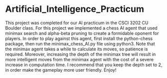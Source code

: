 # Artificial_Intelligence_Practicum

This project was completed for our AI practicum in the CSCI 3202 CU Boulder class. For this project we implemented a chess AI agent that used minimax search and alpha-beta pruning to create a formidable oponent for players. In order to play against this agent, first install the python-chess package, then run the minimax_chess_AI.py file using python3. Note that the minimax agent takes a while to calculate its moves, so patience is required. Moreover, increasing the depth of the minimax tree will result in more intelligent moves from the minimax agent with the cost of a severe increase in computation time. I recommend that you keep the depth set to 2, in order make the gameplay more user friendly. Enjoy!
